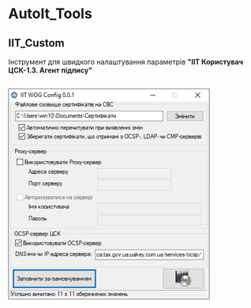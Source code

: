 # AutoIt_Tools

## IIT_Custom
Інструмент для швидкого налаштування параметрів **"ІІТ Користувач ЦСК-1.3. Агент підпису"**

![IIT_Custom.png](https://github.com/alexlorvi/AutoIt_Tools/blob/main/screenshot/IIT_Custom.png)
---